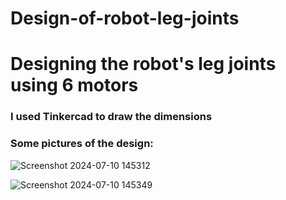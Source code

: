 # Design-of-robot-leg-joints
# Designing the robot's leg joints using 6 motors
### I used Tinkercad to draw the dimensions
### Some pictures of the design:

![Screenshot 2024-07-10 145312](https://github.com/sarah-Ahmed-99/Design-of-robot-leg-joints/assets/174282340/689c3378-5c9a-4b7a-8d1b-70ba2b1a8960)

![Screenshot 2024-07-10 145349](https://github.com/sarah-Ahmed-99/Design-of-robot-leg-joints/assets/174282340/59eb10ce-311a-4922-b036-c0546272c436)

